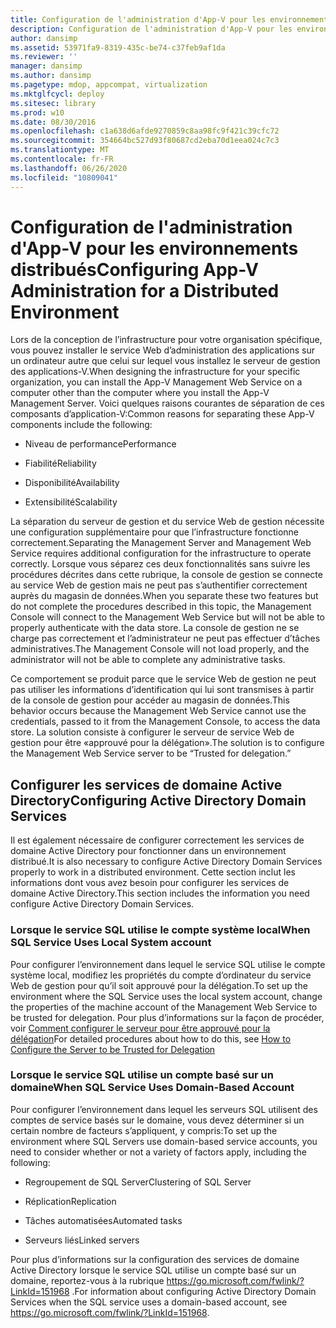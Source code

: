 ```yaml
---
title: Configuration de l'administration d'App-V pour les environnements distribués
description: Configuration de l'administration d'App-V pour les environnements distribués
author: dansimp
ms.assetid: 53971fa9-8319-435c-be74-c37feb9af1da
ms.reviewer: ''
manager: dansimp
ms.author: dansimp
ms.pagetype: mdop, appcompat, virtualization
ms.mktglfcycl: deploy
ms.sitesec: library
ms.prod: w10
ms.date: 08/30/2016
ms.openlocfilehash: c1a638d6afde9270859c8aa98fc9f421c39cfc72
ms.sourcegitcommit: 354664bc527d93f80687cd2eba70d1eea024c7c3
ms.translationtype: MT
ms.contentlocale: fr-FR
ms.lasthandoff: 06/26/2020
ms.locfileid: "10809041"
---
```

# <span data-ttu-id="cd628-103">Configuration de l'administration d'App-V pour les environnements distribués</span><span class="sxs-lookup"><span data-stu-id="cd628-103">Configuring App-V Administration for a Distributed Environment</span></span>


<span data-ttu-id="cd628-104">Lors de la conception de l’infrastructure pour votre organisation spécifique, vous pouvez installer le service Web d’administration des applications sur un ordinateur autre que celui sur lequel vous installez le serveur de gestion des applications-V.</span><span class="sxs-lookup"><span data-stu-id="cd628-104">When designing the infrastructure for your specific organization, you can install the App-V Management Web Service on a computer other than the computer where you install the App-V Management Server.</span></span> <span data-ttu-id="cd628-105">Voici quelques raisons courantes de séparation de ces composants d’application-V:</span><span class="sxs-lookup"><span data-stu-id="cd628-105">Common reasons for separating these App-V components include the following:</span></span>

-   <span data-ttu-id="cd628-106">Niveau de performance</span><span class="sxs-lookup"><span data-stu-id="cd628-106">Performance</span></span>

-   <span data-ttu-id="cd628-107">Fiabilité</span><span class="sxs-lookup"><span data-stu-id="cd628-107">Reliability</span></span>

-   <span data-ttu-id="cd628-108">Disponibilité</span><span class="sxs-lookup"><span data-stu-id="cd628-108">Availability</span></span>

-   <span data-ttu-id="cd628-109">Extensibilité</span><span class="sxs-lookup"><span data-stu-id="cd628-109">Scalability</span></span>

<span data-ttu-id="cd628-110">La séparation du serveur de gestion et du service Web de gestion nécessite une configuration supplémentaire pour que l’infrastructure fonctionne correctement.</span><span class="sxs-lookup"><span data-stu-id="cd628-110">Separating the Management Server and Management Web Service requires additional configuration for the infrastructure to operate correctly.</span></span> <span data-ttu-id="cd628-111">Lorsque vous séparez ces deux fonctionnalités sans suivre les procédures décrites dans cette rubrique, la console de gestion se connecte au service Web de gestion mais ne peut pas s’authentifier correctement auprès du magasin de données.</span><span class="sxs-lookup"><span data-stu-id="cd628-111">When you separate these two features but do not complete the procedures described in this topic, the Management Console will connect to the Management Web Service but will not be able to properly authenticate with the data store.</span></span> <span data-ttu-id="cd628-112">La console de gestion ne se charge pas correctement et l’administrateur ne peut pas effectuer d’tâches administratives.</span><span class="sxs-lookup"><span data-stu-id="cd628-112">The Management Console will not load properly, and the administrator will not be able to complete any administrative tasks.</span></span>

<span data-ttu-id="cd628-113">Ce comportement se produit parce que le service Web de gestion ne peut pas utiliser les informations d’identification qui lui sont transmises à partir de la console de gestion pour accéder au magasin de données.</span><span class="sxs-lookup"><span data-stu-id="cd628-113">This behavior occurs because the Management Web Service cannot use the credentials, passed to it from the Management Console, to access the data store.</span></span> <span data-ttu-id="cd628-114">La solution consiste à configurer le serveur de service Web de gestion pour être «approuvé pour la délégation».</span><span class="sxs-lookup"><span data-stu-id="cd628-114">The solution is to configure the Management Web Service server to be “Trusted for delegation.”</span></span>

## <span data-ttu-id="cd628-115">Configurer les services de domaine Active Directory</span><span class="sxs-lookup"><span data-stu-id="cd628-115">Configuring Active Directory Domain Services</span></span>


<span data-ttu-id="cd628-116">Il est également nécessaire de configurer correctement les services de domaine Active Directory pour fonctionner dans un environnement distribué.</span><span class="sxs-lookup"><span data-stu-id="cd628-116">It is also necessary to configure Active Directory Domain Services properly to work in a distributed environment.</span></span> <span data-ttu-id="cd628-117">Cette section inclut les informations dont vous avez besoin pour configurer les services de domaine Active Directory.</span><span class="sxs-lookup"><span data-stu-id="cd628-117">This section includes the information you need configure Active Directory Domain Services.</span></span>

### <span data-ttu-id="cd628-118">Lorsque le service SQL utilise le compte système local</span><span class="sxs-lookup"><span data-stu-id="cd628-118">When SQL Service Uses Local System account</span></span>

<span data-ttu-id="cd628-119">Pour configurer l’environnement dans lequel le service SQL utilise le compte système local, modifiez les propriétés du compte d’ordinateur du service Web de gestion pour qu’il soit approuvé pour la délégation.</span><span class="sxs-lookup"><span data-stu-id="cd628-119">To set up the environment where the SQL Service uses the local system account, change the properties of the machine account of the Management Web Service to be trusted for delegation.</span></span> <span data-ttu-id="cd628-120">Pour plus d’informations sur la façon de procéder, voir [Comment configurer le serveur pour être approuvé pour la délégation](how-to-configure-the-server-to-be-trusted-for-delegation.md)</span><span class="sxs-lookup"><span data-stu-id="cd628-120">For detailed procedures about how to do this, see [How to Configure the Server to be Trusted for Delegation](how-to-configure-the-server-to-be-trusted-for-delegation.md)</span></span>

### <span data-ttu-id="cd628-121">Lorsque le service SQL utilise un compte basé sur un domaine</span><span class="sxs-lookup"><span data-stu-id="cd628-121">When SQL Service Uses Domain-Based Account</span></span>

<span data-ttu-id="cd628-122">Pour configurer l’environnement dans lequel les serveurs SQL utilisent des comptes de service basés sur le domaine, vous devez déterminer si un certain nombre de facteurs s’appliquent, y compris:</span><span class="sxs-lookup"><span data-stu-id="cd628-122">To set up the environment where SQL Servers use domain-based service accounts, you need to consider whether or not a variety of factors apply, including the following:</span></span>

-   <span data-ttu-id="cd628-123">Regroupement de SQL Server</span><span class="sxs-lookup"><span data-stu-id="cd628-123">Clustering of SQL Server</span></span>

-   <span data-ttu-id="cd628-124">Réplication</span><span class="sxs-lookup"><span data-stu-id="cd628-124">Replication</span></span>

-   <span data-ttu-id="cd628-125">Tâches automatisées</span><span class="sxs-lookup"><span data-stu-id="cd628-125">Automated tasks</span></span>

-   <span data-ttu-id="cd628-126">Serveurs liés</span><span class="sxs-lookup"><span data-stu-id="cd628-126">Linked servers</span></span>

<span data-ttu-id="cd628-127">Pour plus d’informations sur la configuration des services de domaine Active Directory lorsque le service SQL utilise un compte basé sur un domaine, reportez-vous à la rubrique <https://go.microsoft.com/fwlink/?LinkId=151968> .</span><span class="sxs-lookup"><span data-stu-id="cd628-127">For information about configuring Active Directory Domain Services when the SQL service uses a domain-based account, see <https://go.microsoft.com/fwlink/?LinkId=151968>.</span></span>

 

 





